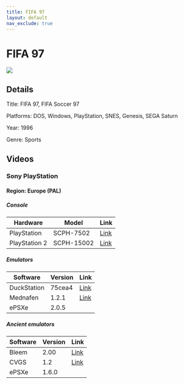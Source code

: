```yaml
---
title: FIFA 97
layout: default
nav_exclude: true
---
```


# FIFA 97

![](https://cdn.mobygames.com/covers/2691613-fifa-soccer-97-dos-front-cover.jpg)

## Details

Title: FIFA 97, FIFA Soccer 97

Platforms: DOS, Windows, PlayStation, SNES, Genesis, SEGA Saturn

Year: 1996

Genre: Sports

## Videos
### Sony PlayStation
#### Region: Europe (PAL)
##### Console


<table>
<thead>
	<tr>
		<th>Hardware</th>
		<th>Model</th>
		<th>Link</th>
	</tr>
</thead>
<tbody>
	<tr>
		<td>PlayStation</td>
		<td>SCPH-7502</td>
		<td><a href="https://www.youtube.com/watch?v=7eJSgV_9rYw" target="_blank">Link</a></td>
	</tr>
	<tr>
		<td>PlayStation 2</td>
		<td>SCPH-15002</td>
		<td><a href="https://www.youtube.com/watch?v=mJfzNpbm5f8" target="_blank">Link</a></td>
	</tr>
</tbody>
</table>

##### Emulators

<table>
<thead>
	<tr>
		<th>Software</th>
		<th>Version</th>
		<th>Link</th>
	</tr>
</thead>
<tbody>
	<tr>
		<td>DuckStation</td>
		<td>75cea4</td>
		<td><a href="https://www.youtube.com/watch?v=7eJSgV_9rYw" target="_blank">Link</a></td>
	</tr>
	<tr>
		<td>Mednafen</td>
		<td>1.2.1</td>
		<td><a href="https://www.youtube.com/watch?v=mJfzNpbm5f8" target="_blank">Link</a></td>
	</tr>
	<tr>
		<td>ePSXe</td>
		<td>2.0.5</td>
		<td></td>
	</tr>
</tbody>
</table>

##### Ancient emulators

<table>
<thead>
	<tr>
		<th>Software</th>
		<th>Version</th>
		<th>Link</th>
	</tr>
</thead>
<tbody>
	<tr>
		<td>Bleem</td>
		<td>2.00</td>
		<td><a href="https://www.youtube.com/watch?v=7eJSgV_9rYw" target="_blank">Link</a></td>
	</tr>
	<tr>
		<td>CVGS</td>
		<td>1.2</td>
		<td><a href="https://www.youtube.com/watch?v=mJfzNpbm5f8" target="_blank">Link</a></td>
	</tr>
	<tr>
		<td>ePSXe</td>
		<td>1.6.0</td>
		<td></td>
	</tr>
</tbody>
</table>




